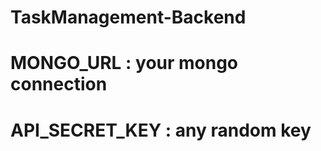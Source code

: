 # TaskManagement-Backend
<!--  for proper working of the module use following environment variables -->
# MONGO_URL : your mongo connection 
# API_SECRET_KEY : any random key
